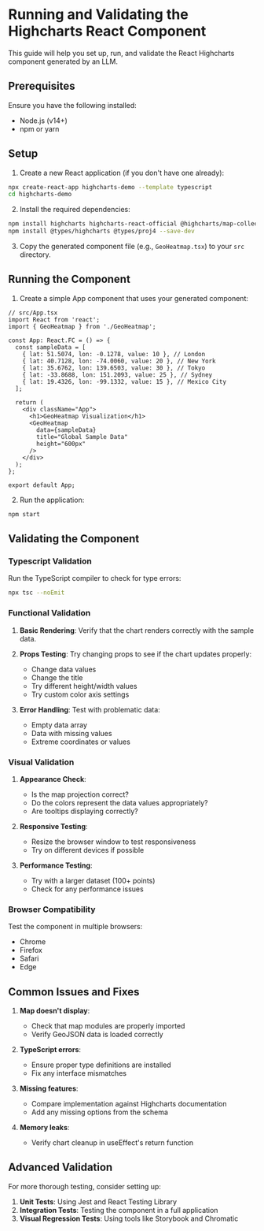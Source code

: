 # Running and Validating the Highcharts React Component

This guide will help you set up, run, and validate the React Highcharts component generated by an LLM.

## Prerequisites

Ensure you have the following installed:
- Node.js (v14+)
- npm or yarn

## Setup

1. Create a new React application (if you don't have one already):

```bash
npx create-react-app highcharts-demo --template typescript
cd highcharts-demo
```

2. Install the required dependencies:

```bash
npm install highcharts highcharts-react-official @highcharts/map-collection proj4
npm install @types/highcharts @types/proj4 --save-dev
```

3. Copy the generated component file (e.g., `GeoHeatmap.tsx`) to your `src` directory.

## Running the Component

1. Create a simple App component that uses your generated component:

```tsx
// src/App.tsx
import React from 'react';
import { GeoHeatmap } from './GeoHeatmap';

const App: React.FC = () => {
  const sampleData = [
    { lat: 51.5074, lon: -0.1278, value: 10 }, // London
    { lat: 40.7128, lon: -74.0060, value: 20 }, // New York
    { lat: 35.6762, lon: 139.6503, value: 30 }, // Tokyo
    { lat: -33.8688, lon: 151.2093, value: 25 }, // Sydney
    { lat: 19.4326, lon: -99.1332, value: 15 }, // Mexico City
  ];

  return (
    <div className="App">
      <h1>GeoHeatmap Visualization</h1>
      <GeoHeatmap
        data={sampleData}
        title="Global Sample Data"
        height="600px"
      />
    </div>
  );
};

export default App;
```

2. Run the application:

```bash
npm start
```

## Validating the Component

### Typescript Validation

Run the TypeScript compiler to check for type errors:

```bash
npx tsc --noEmit
```

### Functional Validation

1. **Basic Rendering**: Verify that the chart renders correctly with the sample data.
2. **Props Testing**: Try changing props to see if the chart updates properly:
   - Change data values
   - Change the title
   - Try different height/width values
   - Try custom color axis settings

3. **Error Handling**: Test with problematic data:
   - Empty data array
   - Data with missing values
   - Extreme coordinates or values

### Visual Validation

1. **Appearance Check**:
   - Is the map projection correct?
   - Do the colors represent the data values appropriately?
   - Are tooltips displaying correctly?

2. **Responsive Testing**:
   - Resize the browser window to test responsiveness
   - Try on different devices if possible

3. **Performance Testing**:
   - Try with a larger dataset (100+ points)
   - Check for any performance issues

### Browser Compatibility

Test the component in multiple browsers:
- Chrome
- Firefox
- Safari
- Edge

## Common Issues and Fixes

1. **Map doesn't display**: 
   - Check that map modules are properly imported
   - Verify GeoJSON data is loaded correctly

2. **TypeScript errors**:
   - Ensure proper type definitions are installed
   - Fix any interface mismatches

3. **Missing features**:
   - Compare implementation against Highcharts documentation
   - Add any missing options from the schema

4. **Memory leaks**:
   - Verify chart cleanup in useEffect's return function

## Advanced Validation

For more thorough testing, consider setting up:

1. **Unit Tests**: Using Jest and React Testing Library
2. **Integration Tests**: Testing the component in a full application
3. **Visual Regression Tests**: Using tools like Storybook and Chromatic
